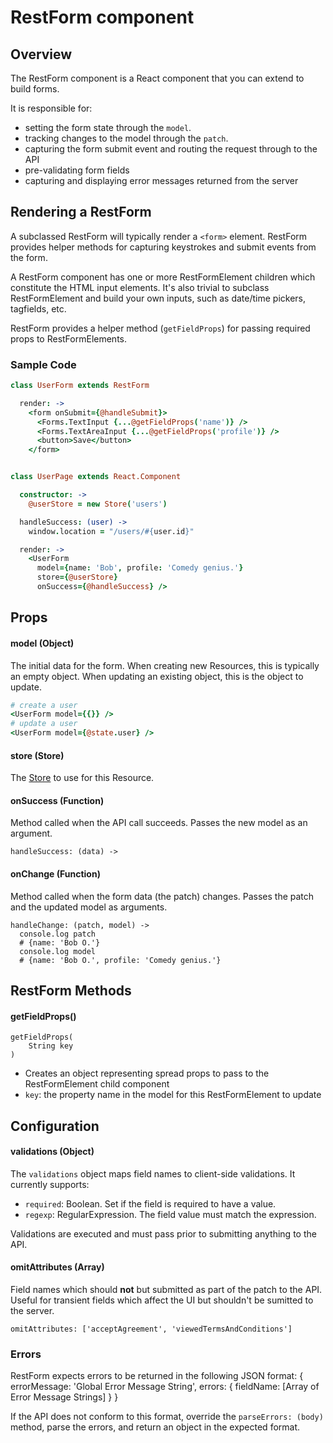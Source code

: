 # RestForm component

## Overview

The RestForm component is a React component that you can extend to build forms.

It is responsible for:
* setting the form state through the `model`.
* tracking changes to the model through the `patch`.
* capturing the form submit event and routing the request through to the API
* pre-validating form fields
* capturing and displaying error messages returned from the server

## Rendering a RestForm

A subclassed RestForm will typically render a `<form>` element. RestForm provides helper methods for capturing keystrokes and submit events from the form.

A RestForm component has one or more RestFormElement children which constitute the HTML input elements. It's also trivial to subclass RestFormElement and build your own inputs, such as date/time pickers, tagfields, etc.

RestForm provides a helper method (`getFieldProps`) for passing required props to RestFormElements.

### Sample Code

```coffeescript
class UserForm extends RestForm

  render: ->
    <form onSubmit={@handleSubmit}>
      <Forms.TextInput {...@getFieldProps('name')} />
      <Forms.TextAreaInput {...@getFieldProps('profile')} />
      <button>Save</button>
    </form>


class UserPage extends React.Component

  constructor: ->
    @userStore = new Store('users')

  handleSuccess: (user) ->
    window.location = "/users/#{user.id}"

  render: ->
    <UserForm
      model={name: 'Bob', profile: 'Comedy genius.'}
      store={@userStore}
      onSuccess={@handleSuccess} />
```

## Props

#### model (Object)

The initial data for the form. When creating new Resources, this is typically an empty object. When updating an existing object, this is the object to update.

```coffeescript
# create a user
<UserForm model={{}} />
# update a user
<UserForm model={@state.user} />
```

#### store (Store)

The [Store](store.md) to use for this Resource.

#### onSuccess (Function)

Method called when the API call succeeds. Passes the new model as an argument.
```
handleSuccess: (data) ->
```

#### onChange (Function)

Method called when the form data (the patch) changes. Passes the patch and the updated model as arguments.

```
handleChange: (patch, model) ->
  console.log patch
  # {name: 'Bob O.'}
  console.log model
  # {name: 'Bob O.', profile: 'Comedy genius.'}
```

## RestForm Methods

#### getFieldProps()
```
getFieldProps(
    String key
)
```
* Creates an object representing spread props to pass to the RestFormElement child component
* `key`: the property name in the model for this RestFormElement to update

## Configuration

#### validations (Object)

The `validations` object maps field names to client-side validations. It currently supports:
* `required`: Boolean. Set if the field is required to have a value.
* `regexp`: RegularExpression. The field value must match the expression.

Validations are executed and must pass prior to submitting anything to the API.

#### omitAttributes (Array)

Field names which should **not** but submitted as part of the patch to the API. Useful for transient fields which affect the UI but shouldn't be sumitted to the server.
```
omitAttributes: ['acceptAgreement', 'viewedTermsAndConditions']
```

### Errors

RestForm expects errors to be returned in the following JSON format:
{
  errorMessage: 'Global Error Message String',
  errors: {
    fieldName: [Array of Error Message Strings]
  }
}

If the API does not conform to this format, override the `parseErrors: (body)` method, parse the errors, and return an object in the expected format.


